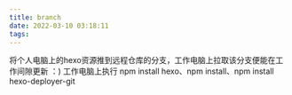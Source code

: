 ```yaml
---
title: branch
date: 2022-03-10 03:18:11
tags:
---
```

  将个人电脑上的hexo资源推到远程仓库的分支，工作电脑上拉取该分支便能在工作间隙更新 ：)
  工作电脑上执行 npm install hexo、npm install、npm install hexo-deployer-git